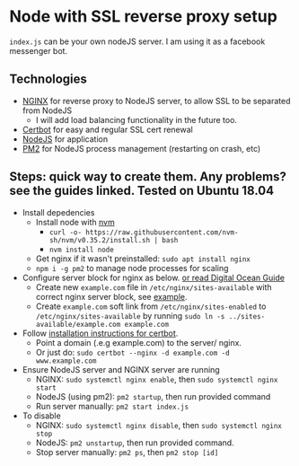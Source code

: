 # Node with SSL reverse proxy setup
`index.js` can be your own nodeJS server. I am using it as a facebook messenger bot.
## Technologies
- [NGINX](https://www.nginx.com/resources/wiki/start/) for reverse proxy to NodeJS server, to allow SSL to be separated from NodeJS
    - I will add load balancing functionality in the future too.
- [Certbot](https://certbot.eff.org/) for easy and regular SSL cert renewal
- [NodeJS](https://nodejs.org/en/) for application
- [PM2](https://www.npmjs.com/package/pm2) for NodeJS process management (restarting on crash, etc)

## Steps: quick way to create them. Any problems? see the guides linked. Tested on Ubuntu 18.04
- Install depedencies
    - Install node with [nvm](https://github.com/nvm-sh/nvm#installation-and-update)
      - `curl -o- https://raw.githubusercontent.com/nvm-sh/nvm/v0.35.2/install.sh | bash`
      - `nvm install node`
    - Get nginx if it wasn't preinstalled: `sudo apt install nginx`
    - `npm i -g pm2` to manage node processes for scaling
- Configure server block for nginx as below. [or read Digital Ocean Guide](https://www.digitalocean.com/community/tutorials/how-to-set-up-nginx-server-blocks-virtual-hosts-on-ubuntu-16-04)
  - Create new `example.com` file in `/etc/nginx/sites-available` with correct nginx server block, see [example](./examples/example.com). 
  - Create `example.com` soft link from `/etc/nginx/sites-enabled` to `/etc/nginx/sites-available` by running `sudo ln -s ../sites-available/example.com example.com`
- Follow [installation instructions for certbot](https://certbot.eff.org/instructions).
  - Point a domain (.e.g example.com) to the server/ nginx.
  - Or just do: `sudo certbot --nginx -d example.com -d www.example.com`
- Ensure NodeJS server and NGINX server are running
    - NGINX: `sudo systemctl nginx enable`, then `sudo systemctl nginx start`
    - NodeJS (using pm2): `pm2 startup`, then run provided command
    - Run server manually: `pm2 start index.js`
- To disable
    - NGINX: `sudo systemctl nginx disable`, then `sudo systemctl nginx stop`
    - NodeJS: `pm2 unstartup`, then run provided command.
    - Stop server manually: `pm2 ps`, then `pm2 stop [id]`
